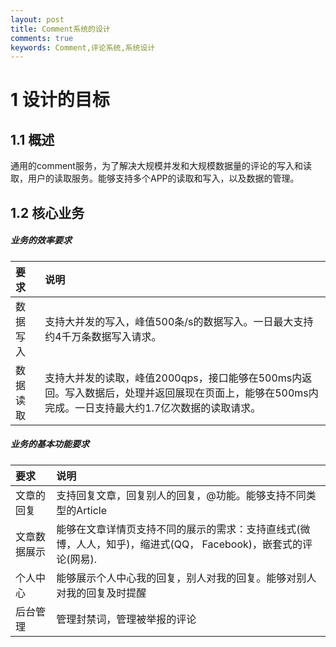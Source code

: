```yaml
---
layout: post
title: Comment系统的设计
comments: true
keywords: Comment,评论系统,系统设计
---
```


# 1 设计的目标

## 1.1 概述
通用的comment服务，为了解决大规模并发和大规模数据量的评论的写入和读取，用户的读取服务。能够支持多个APP的读取和写入，以及数据的管理。

## 1.2 核心业务

##### 业务的效率要求

| 要求   | 说明                                                                       |
| :------| :------                                                                    |
| 数据写入 | 支持大并发的写入，峰值500条/s的数据写入。一日最大支持约4千万条数据写入请求。 |
| 数据读取 | 支持大并发的读取，峰值2000qps，接口能够在500ms内返回。写入数据后，处理并返回展现在页面上，能够在500ms内完成。一日支持最大约1.7亿次数据的读取请求。 |

##### 业务的基本功能要求

| 要求   | 说明                                                                       |
| :------| :------                                                                    |
| 文章的回复 | 支持回复文章，回复别人的回复，@功能。能够支持不同类型的Article |
| 文章数据展示 | 能够在文章详情页支持不同的展示的需求：支持直线式(微博，人人，知乎)，缩进式(QQ， Facebook)，嵌套式的评论(网易). |
| 个人中心 | 能够展示个人中心我的回复，别人对我的回复。能够对别人对我的回复及时提醒 |
| 后台管理 | 管理封禁词，管理被举报的评论 |
